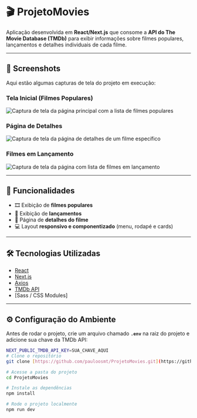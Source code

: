# 🎬 ProjetoMovies

Aplicação desenvolvida em **React/Next.js** que consome a **API do The Movie Database (TMDb)** para exibir informações sobre filmes populares, lançamentos e detalhes individuais de cada filme.

---

## 📸 Screenshots

Aqui estão algumas capturas de tela do projeto em execução:

### Tela Inicial (Filmes Populares)

![Captura de tela da página principal com a lista de filmes populares](images/home.JPG)

### Página de Detalhes

![Captura de tela da página de detalhes de um filme específico](images/movieDetail.JPG)

### Filmes em Lançamento

![Captura de tela da página com lista de filmes em lançamento](images/moviesUpcoming.JPG)

---

## 🚀 Funcionalidades

- 🎞️ Exibição de **filmes populares**
- 🚀 Exibição de **lançamentos**
- 📖 Página de **detalhes do filme**
- 💻 Layout **responsivo e componentizado** (menu, rodapé e cards)

---

## 🛠️ Tecnologias Utilizadas

- [React](https://reactjs.org/)
- [Next.js](https://nextjs.org/)
- [Axios](https://axios-http.com/)
- [TMDb API](https://developer.themoviedb.org/)
- [Sass / CSS Modules]

---

## ⚙️ Configuração do Ambiente

Antes de rodar o projeto, crie um arquivo chamado **`.env`** na raiz do projeto e adicione sua chave da TMDb API:

```bash
NEXT_PUBLIC_TMDB_API_KEY=SUA_CHAVE_AQUI
# Clone o repositório
git clone [https://github.com/pauloosmt/ProjetoMovies.git](https://github.com/pauloosmt/ProjetoMovies.git)

# Acesse a pasta do projeto
cd ProjetoMovies

# Instale as dependências
npm install

# Rode o projeto localmente
npm run dev
